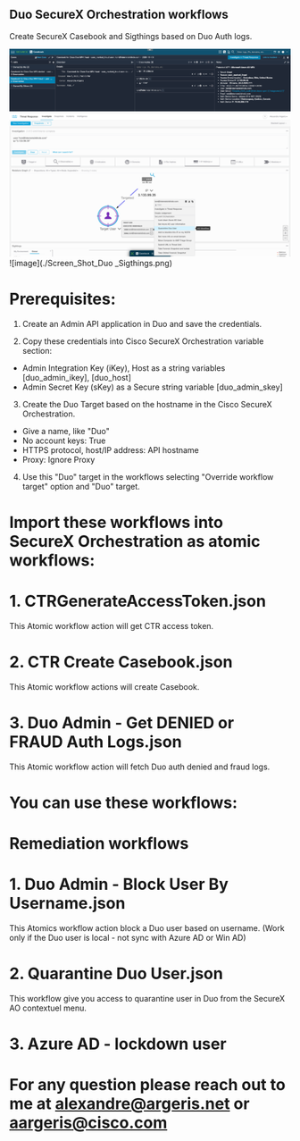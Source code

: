 ## Duo SecureX Orchestration workflows

Create SecureX Casebook and Sigthings based on Duo Auth logs.

![image](./Screen_Shot_Duo_fraud_casebook.png)
<br/>
![image](./Screen_Shot_Duo_CTR.png)
<br/>
![image](./Screen_Shot_Duo _Sigthings.png)
<br/>
# Prerequisites:

1. Create an Admin API application in Duo and save the credentials.

2. Copy these credentials into Cisco SecureX Orchestration variable section:

- Admin Integration Key (iKey), Host as a string variables [duo_admin_ikey], [duo_host]
- Admin Secret Key (sKey) as a Secure string variable [duo_admin_skey]


3. Create the Duo Target based on the hostname in the Cisco SecureX Orchestration. 

  - Give a name, like "Duo"
  - No account keys: True
  - HTTPS protocol, host/IP address: API hostname
  - Proxy: Ignore Proxy
  
4. Use this "Duo" target in the workflows selecting "Override workflow target" option and "Duo" target.


# Import these workflows into SecureX Orchestration as atomic workflows:
  
# 1. CTRGenerateAccessToken.json

  This Atomic workflow action will get CTR access token.

# 2. CTR Create Casebook.json 

  This Atomic workflow actions will create Casebook.  
  
# 3. Duo Admin - Get DENIED or FRAUD Auth Logs.json

  This Atomic workflow action will fetch Duo auth denied and fraud logs.


# You can use these workflows:

# Remediation workflows

# 1. Duo Admin - Block User By Username.json  

  This Atomics workflow action block a Duo user based on username. (Work only if the Duo user is local - not sync with Azure AD or Win AD)

# 2. Quarantine Duo User.json
  This workflow give you access to quarantine user in Duo from the SecureX AO contextuel menu.
  
# 3. Azure AD - lockdown user

# For any question please reach out to me at alexandre@argeris.net or aargeris@cisco.com
